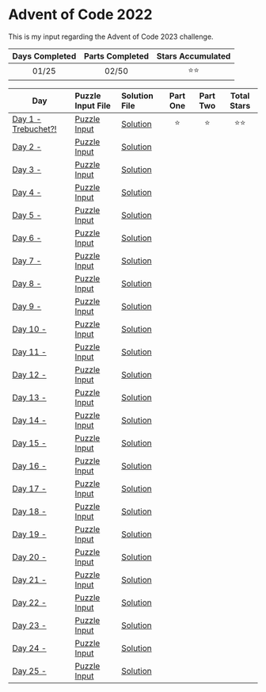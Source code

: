 # Advent of Code 2022
This is my input regarding the Advent of Code 2023 challenge.

| Days Completed | Parts Completed | Stars Accumulated |
| :------------: | :-------------: | :---------------: |
| 01/25          | 02/50           | :star::star: |

| Day                                        | Puzzle Input File         | Solution File           | Part One | Part Two | Total Stars   |
| ----------------------------------------   | :------------------------ | :---------------------- | :------: | :------: | :-----------: |
| [Day 1 - Trebuchet?!][DAY_1]               | [Puzzle Input][PUZZLE_1]  | [Solution][SOLUTION_1]  |  :star:  |  :star:  | :star::star:  |
| [Day 2 - ][DAY_2]                          | [Puzzle Input][PUZZLE_2]  | [Solution][SOLUTION_2]  |    |    |   |
| [Day 3 - ][DAY_3]                          | [Puzzle Input][PUZZLE_3]  | [Solution][SOLUTION_3]  |    |    |   |
| [Day 4 - ][DAY_4]                          | [Puzzle Input][PUZZLE_4]  | [Solution][SOLUTION_4]  |    |    |   |
| [Day 5 - ][DAY_5]                          | [Puzzle Input][PUZZLE_5]  | [Solution][SOLUTION_5]  |    |    |   |
| [Day 6 - ][DAY_6]                          | [Puzzle Input][PUZZLE_6]  | [Solution][SOLUTION_6]  |    |    |   |
| [Day 7 - ][DAY_7]                          | [Puzzle Input][PUZZLE_7]  | [Solution][SOLUTION_7]  |    |    |   |
| [Day 8 - ][DAY_8]                          | [Puzzle Input][PUZZLE_8]  | [Solution][SOLUTION_8]  |    |    |   |
| [Day 9 - ][DAY_9]                          | [Puzzle Input][PUZZLE_9]  | [Solution][SOLUTION_9]  |    |    |   |
| [Day 10 - ][DAY_10]                        | [Puzzle Input][PUZZLE_10] | [Solution][SOLUTION_10] |    |    |   |
| [Day 11 - ][DAY_11]                        | [Puzzle Input][PUZZLE_11] | [Solution][SOLUTION_11] |    |    |   |
| [Day 12 - ][DAY_12]                        | [Puzzle Input][PUZZLE_12] | [Solution][SOLUTION_12] |    |    |   |
| [Day 13 - ][DAY_13]                        | [Puzzle Input][PUZZLE_13] | [Solution][SOLUTION_13] |    |    |   |
| [Day 14 - ][DAY_14]                        | [Puzzle Input][PUZZLE_14] | [Solution][SOLUTION_14] |    |    |   |
| [Day 15 - ][DAY_15]                        | [Puzzle Input][PUZZLE_15] | [Solution][SOLUTION_15] |    |    |   |
| [Day 16 - ][DAY_16]                        | [Puzzle Input][PUZZLE_16] | [Solution][SOLUTION_16] |    |    |   |
| [Day 17 - ][DAY_17]                        | [Puzzle Input][PUZZLE_17] | [Solution][SOLUTION_17] |    |    |   |
| [Day 18 - ][DAY_18]                        | [Puzzle Input][PUZZLE_18] | [Solution][SOLUTION_18] |    |    |   |
| [Day 19 - ][DAY_19]                        | [Puzzle Input][PUZZLE_19] | [Solution][SOLUTION_19] |    |    |   |
| [Day 20 - ][DAY_20]                        | [Puzzle Input][PUZZLE_20] | [Solution][SOLUTION_20] |    |    |   |
| [Day 21 - ][DAY_21]                        | [Puzzle Input][PUZZLE_21] | [Solution][SOLUTION_21] |    |    |   |
| [Day 22 - ][DAY_22]                        | [Puzzle Input][PUZZLE_22] | [Solution][SOLUTION_22] |    |    |   |
| [Day 23 - ][DAY_23]                        | [Puzzle Input][PUZZLE_23] | [Solution][SOLUTION_23] |    |    |   |
| [Day 24 - ][DAY_24]                        | [Puzzle Input][PUZZLE_24] | [Solution][SOLUTION_24] |    |    |   |
| [Day 25 - ][DAY_25]                        | [Puzzle Input][PUZZLE_25] | [Solution][SOLUTION_25] |    |    |   |

<!-- Link to the days in Advent of Code -->
[DAY_1]:  https://adventofcode.com/2023/day/1
[DAY_2]:  https://adventofcode.com/2023/day/2
[DAY_3]:  https://adventofcode.com/2023/day/3
[DAY_4]:  https://adventofcode.com/2023/day/4
[DAY_5]:  https://adventofcode.com/2023/day/5
[DAY_6]:  https://adventofcode.com/2023/day/6
[DAY_7]:  https://adventofcode.com/2023/day/7
[DAY_8]:  https://adventofcode.com/2023/day/8
[DAY_9]:  https://adventofcode.com/2023/day/9
[DAY_10]: https://adventofcode.com/2023/day/10
[DAY_11]: https://adventofcode.com/2023/day/11
[DAY_12]: https://adventofcode.com/2023/day/12
[DAY_13]: https://adventofcode.com/2023/day/13
[DAY_14]: https://adventofcode.com/2023/day/14
[DAY_15]: https://adventofcode.com/2023/day/15
[DAY_16]: https://adventofcode.com/2023/day/16
[DAY_17]: https://adventofcode.com/2023/day/17
[DAY_18]: https://adventofcode.com/2023/day/18
[DAY_19]: https://adventofcode.com/2023/day/19
[DAY_20]: https://adventofcode.com/2023/day/20
[DAY_21]: https://adventofcode.com/2023/day/21
[DAY_22]: https://adventofcode.com/2023/day/22
[DAY_23]: https://adventofcode.com/2023/day/23
[DAY_24]: https://adventofcode.com/2023/day/24
[DAY_25]: https://adventofcode.com/2023/day/25

<!-- Link to the local Solution File -->
[SOLUTION_1]:  Day%201/Day%201%20-%20Trebuchet.py
[SOLUTION_2]:  Day%202/Day%202%20-%20
[SOLUTION_3]:  Day%203/Day%203%20-%20
[SOLUTION_4]:  Day%204/Day%204%20-%20
[SOLUTION_5]:  Day%205/Day%205%20-%20
[SOLUTION_6]:  Day%206/Day%206%20-%20
[SOLUTION_7]:  Day%207/Day%207%20-%20
[SOLUTION_8]:  Day%208/Day%208%20-%20
[SOLUTION_9]:  Day%209/Day%209%20-%20
[SOLUTION_10]: Day%2010/Day%2010%20-%20
[SOLUTION_11]: Day%2011/Day%2011%20-%20
[SOLUTION_12]: Day%2012/Day%2012%20-%20
[SOLUTION_13]: Day%2013/Day%2013%20-%20
[SOLUTION_14]: Day%2014/Day%2014%20-%20
[SOLUTION_15]: Day%2015/Day%2015%20-%20
[SOLUTION_16]: Day%2016/Day%2016%20-%20
[SOLUTION_17]: Day%2017/Day%2017%20-%20
[SOLUTION_18]: Day%2018/Day%2018%20-%20
[SOLUTION_19]: Day%2019/Day%2019%20-%20
[SOLUTION_20]: Day%2020/Day%2020%20-%20
[SOLUTION_21]: Day%2022/Day%2021%20-%20
[SOLUTION_22]: Day%2022/Day%2022%20-%20
[SOLUTION_23]: Day%2023/Day%2023%20-%20
[SOLUTION_24]: Day%2024/Day%2024%20-%20
[SOLUTION_25]: Day%2025/Day%2025%20-%20

<!-- Link to the local Puzzle Input File -->
[PUZZLE_1]:  Day%201/Trebuchet.py
[PUZZLE_2]:  Day%202/
[PUZZLE_3]:  Day%203/
[PUZZLE_4]:  Day%204/
[PUZZLE_5]:  Day%205/
[PUZZLE_6]:  Day%206/
[PUZZLE_7]:  Day%207/
[PUZZLE_8]:  Day%208/
[PUZZLE_9]:  Day%209/
[PUZZLE_10]: Day%2010/
[PUZZLE_11]: Day%2011/
[PUZZLE_12]: Day%2012/
[PUZZLE_13]: Day%2013/
[PUZZLE_14]: Day%2014/
[PUZZLE_15]: Day%2015/
[PUZZLE_16]: Day%2016/
[PUZZLE_17]: Day%2017/
[PUZZLE_18]: Day%2018/
[PUZZLE_19]: Day%2019/
[PUZZLE_20]: Day%2020/
[PUZZLE_21]: Day%2021/
[PUZZLE_22]: Day%2022/
[PUZZLE_23]: Day%2023/
[PUZZLE_24]: Day%2024/
[PUZZLE_25]: Day%2025/
